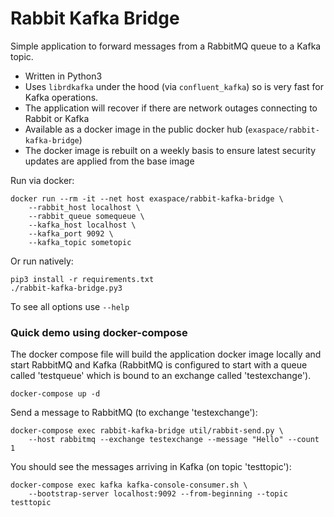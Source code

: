 # Rabbit Kafka Bridge

Simple application to forward messages from a RabbitMQ queue to a Kafka topic.

* Written in Python3
* Uses `librdkafka` under the hood (via `confluent_kafka`) so is very fast for Kafka operations.
* The application will recover if there are network outages connecting to Rabbit or Kafka
* Available as a docker image in the public docker hub (`exaspace/rabbit-kafka-bridge`)
* The docker image is rebuilt on a weekly basis to ensure latest security updates are applied from the base image

Run via docker:

```
docker run --rm -it --net host exaspace/rabbit-kafka-bridge \
    --rabbit_host localhost \
    --rabbit_queue somequeue \
    --kafka_host localhost \
    --kafka_port 9092 \
    --kafka_topic sometopic
```

Or run natively:

```
pip3 install -r requirements.txt
./rabbit-kafka-bridge.py3
```

To see all options use `--help`


### Quick demo using docker-compose

The docker compose file will build the application docker image locally and start RabbitMQ and Kafka (RabbitMQ is configured to start with a queue called 'testqueue' which is bound to an exchange called 'testexchange').

```
docker-compose up -d
```

Send a message to RabbitMQ (to exchange 'testexchange'):

```
docker-compose exec rabbit-kafka-bridge util/rabbit-send.py \
    --host rabbitmq --exchange testexchange --message "Hello" --count 1
```

You should see the messages arriving in Kafka (on topic 'testtopic'):

```
docker-compose exec kafka kafka-console-consumer.sh \
    --bootstrap-server localhost:9092 --from-beginning --topic testtopic
```
